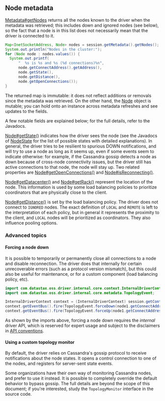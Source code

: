 ## Node metadata

[Metadata#getNodes] returns all the nodes known to the driver when the metadata was retrieved; this
includes down and ignored nodes (see below), so the fact that a node is in this list does not
necessarily mean that the driver is connected to it.

```java
Map<InetSocketAddress, Node> nodes = session.getMetadata().getNodes();
System.out.println("Nodes in the cluster:");
for (Node node : nodes.values()) {
  System.out.printf(
      "  %s is %s and %s (%d connections)%n",
      node.getConnectAddress().getAddress(),
      node.getState(),
      node.getDistance(),
      node.getOpenConnections());
}
```

The returned map is immutable: it does not reflect additions or removals since the metadata was
retrieved. On the other hand, the [Node] object is mutable; you can hold onto an instance across
metadata refreshes and see updates to the fields.

A few notable fields are explained below; for the full details, refer to the Javadocs.

[Node#getState()] indicates how the driver sees the node (see the Javadocs of [NodeState] for the
list of possible states with detailed explanations). In general, the driver tries to be resilient to
spurious DOWN notifications, and will try to use a node as long as it seems up, even if some events
seem to indicate otherwise: for example, if the Cassandra gossip detects a node as down because of
cross-node connectivity issues, but the driver still has active connections to that node, the node
will stay up. Two related properties are [Node#getOpenConnections()] and [Node#isReconnecting()].

[Node#getDatacenter()] and [Node#getRack()] represent the location of the node. This information is
used by some load balancing policies to prioritize coordinators that are physically close to the
client.

[Node#getDistance()] is set by the load balancing policy. The driver does not connect to `IGNORED`
nodes. The exact definition of `LOCAL` and `REMOTE` is left to the interpretation of each policy,
but in general it represents the proximity to the client, and `LOCAL` nodes will be prioritized as
coordinators. They also influence pooling options. 

### Advanced topics

#### Forcing a node down

It is possible to temporarily or permanently close all connections to a node and disable
reconnection. The driver does that internally for certain unrecoverable errors (such as a protocol
version mismatch), but this could also be useful for maintenance, or for a custom component (load
balancing policy, etc). 

```java
import com.datastax.oss.driver.internal.core.context.InternalDriverContext;
import com.datastax.oss.driver.internal.core.metadata.TopologyEvent;

InternalDriverContext context = (InternalDriverContext) session.getContext();
context.getEventBus().fire(TopologyEvent.forceDown(node1.getConnectAddress()));
context.getEventBus().fire(TopologyEvent.forceUp(node1.getConnectAddress()));
```

As shown by the imports above, forcing a node down requires the *internal* driver API, which is 
reserved for expert usage and subject to the disclaimers in
[API conventions](../../../api_conventions/).

#### Using a custom topology monitor

By default, the driver relies on Cassandra's gossip protocol to receive notifications about the
node states. It opens a control connection to one of the nodes, and registers for server-sent state
events.

Some organizations have their own way of monitoring Cassandra nodes, and prefer to use it instead.
It is possible to completely override the default behavior to bypass gossip. The full details are
beyond the scope of this document; if you're interested, study the `TopologyMonitor` interface in
the source code.


[Metadata#getNodes]:         https://docs.datastax.com/en/drivers/java/4.1/com/datastax/oss/driver/api/core/metadata/Metadata.html#getNodes--
[Node]:                      https://docs.datastax.com/en/drivers/java/4.1/com/datastax/oss/driver/api/core/metadata/Node.html
[Node#getState()]:           https://docs.datastax.com/en/drivers/java/4.1/com/datastax/oss/driver/api/core/metadata/Node.html#getState--
[Node#getDatacenter()]:      https://docs.datastax.com/en/drivers/java/4.1/com/datastax/oss/driver/api/core/metadata/Node.html#getDatacenter--
[Node#getRack()]:            https://docs.datastax.com/en/drivers/java/4.1/com/datastax/oss/driver/api/core/metadata/Node.html#getRack--
[Node#getDistance()]:        https://docs.datastax.com/en/drivers/java/4.1/com/datastax/oss/driver/api/core/metadata/Node.html#getDistance--
[Node#getOpenConnections()]: https://docs.datastax.com/en/drivers/java/4.1/com/datastax/oss/driver/api/core/metadata/Node.html#getOpenConnections--
[Node#isReconnecting()]:     https://docs.datastax.com/en/drivers/java/4.1/com/datastax/oss/driver/api/core/metadata/Node.html#isReconnecting--
[NodeState]:                 https://docs.datastax.com/en/drivers/java/4.1/com/datastax/oss/driver/api/core/metadata/NodeState.html